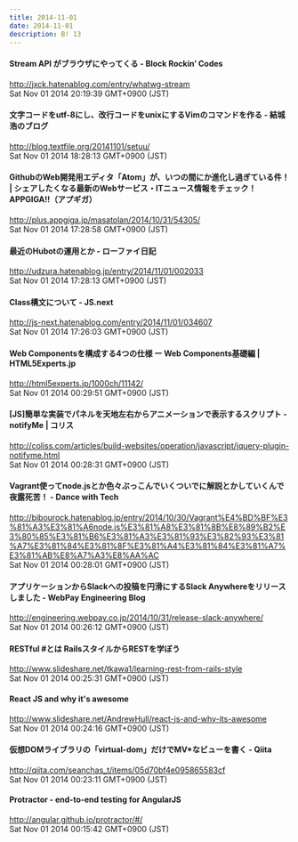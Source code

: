 ```yaml
---
title: 2014-11-01
date: 2014-11-01
description: B! 13
---
```


#### Stream API がブラウザにやってくる - Block Rockin’ Codes
http://jxck.hatenablog.com/entry/whatwg-stream<br>
Sat Nov 01 2014 20:19:39 GMT+0900 (JST)<br>


#### 文字コードをutf-8にし、改行コードをunixにするVimのコマンドを作る - 結城浩のブログ
http://blog.textfile.org/20141101/setuu/<br>
Sat Nov 01 2014 18:28:13 GMT+0900 (JST)<br>


#### GithubのWeb開発用エディタ「Atom」が、いつの間にか進化し過ぎている件！ | シェアしたくなる最新のWebサービス・ITニュース情報をチェック！ APPGIGA!!（アプギガ）
http://plus.appgiga.jp/masatolan/2014/10/31/54305/<br>
Sat Nov 01 2014 17:28:58 GMT+0900 (JST)<br>


#### 最近のHubotの運用とか - ローファイ日記
http://udzura.hatenablog.jp/entry/2014/11/01/002033<br>
Sat Nov 01 2014 17:28:13 GMT+0900 (JST)<br>


#### Class構文について - JS.next
http://js-next.hatenablog.com/entry/2014/11/01/034607<br>
Sat Nov 01 2014 17:26:03 GMT+0900 (JST)<br>


#### Web Componentsを構成する4つの仕様 ー Web Components基礎編 | HTML5Experts.jp
http://html5experts.jp/1000ch/11142/<br>
Sat Nov 01 2014 00:29:51 GMT+0900 (JST)<br>


####   [JS]簡単な実装でパネルを天地左右からアニメーションで表示するスクリプト -notifyMe | コリス
http://coliss.com/articles/build-websites/operation/javascript/jquery-plugin-notifyme.html<br>
Sat Nov 01 2014 00:28:31 GMT+0900 (JST)<br>


#### Vagrant使ってnode.jsとか色々ぶっこんでいくついでに解説とかしていくんで夜露死苦！ - Dance with Tech
http://bibourock.hatenablog.jp/entry/2014/10/30/Vagrant%E4%BD%BF%E3%81%A3%E3%81%A6node.js%E3%81%A8%E3%81%8B%E8%89%B2%E3%80%85%E3%81%B6%E3%81%A3%E3%81%93%E3%82%93%E3%81%A7%E3%81%84%E3%81%8F%E3%81%A4%E3%81%84%E3%81%A7%E3%81%AB%E8%A7%A3%E8%AA%AC<br>
Sat Nov 01 2014 00:28:01 GMT+0900 (JST)<br>


#### アプリケーションからSlackへの投稿を円滑にするSlack Anywhereをリリースしました - WebPay Engineering Blog
http://engineering.webpay.co.jp/2014/10/31/release-slack-anywhere/<br>
Sat Nov 01 2014 00:26:12 GMT+0900 (JST)<br>


#### RESTful #とは RailsスタイルからRESTを学ぼう
http://www.slideshare.net/tkawa1/learning-rest-from-rails-style<br>
Sat Nov 01 2014 00:25:31 GMT+0900 (JST)<br>


#### React JS and why it's awesome
http://www.slideshare.net/AndrewHull/react-js-and-why-its-awesome<br>
Sat Nov 01 2014 00:24:16 GMT+0900 (JST)<br>


#### 仮想DOMライブラリの「virtual-dom」だけでMV*なビューを書く - Qiita
http://qiita.com/seanchas_t/items/05d70bf4e095865583cf<br>
Sat Nov 01 2014 00:23:11 GMT+0900 (JST)<br>


#### Protractor - end-to-end testing for AngularJS
http://angular.github.io/protractor/#/<br>
Sat Nov 01 2014 00:15:42 GMT+0900 (JST)<br>


